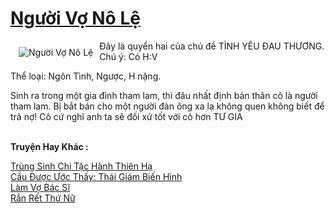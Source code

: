 <a href="https://utruyen.com/nguoi-vo-no-le/21952/" title="Người Vợ Nô Lệ"><h1>Người Vợ Nô Lệ</h1></a><div style="display:table"><img align="right" style="float: left; padding: 10px;" src="https://utruyen.com/images/story/200x260/nguoi-vo-no-le.jpg" alt="Người Vợ Nô Lệ">Đây là quyển hai của chủ đề TÌNH YÊU ĐAU THƯƠNG. Chú ý: Có H:V <p></p>Thể loại: Ngôn Tình, Ngược, H nặng.<p></p>Sinh ra trong một gia đình tham lam, thì đâu nhất định bản thân cô là người tham lam. Bị bắt bán cho một người đàn ông xa lạ không quen không biết để trả nợ! Cô cứ nghĩ anh ta sẽ đối xử tốt với cô hơn TƯ GIA</div><p><br><b>Truyện Hay Khác :</b></p><a href="https://utruyen.com/trung-sinh-chi-tac-hanh-thien-ha/11495/" alt="Trùng Sinh Chi Tặc Hành Thiên Hạ">Trùng Sinh Chi Tặc Hành Thiên Hạ</a><br/><a href="https://truyenngontinhay.wordpress.com/2019/10/03/cau-duoc-uoc-thay-thai-giam-bien-hinh/" alt="Cầu Được Ước Thấy: Thái Giám Biến Hình">Cầu Được Ước Thấy: Thái Giám Biến Hình</a><br/><a href="https://github.com/quanluxury/ngontinhhot/tree/master/truyenhay/19179/" alt="Làm Vợ Bác Sĩ">Làm Vợ Bác Sĩ</a><br/><a href="https://github.com/quanluxury/truyenhot/tree/master/truyenhay/17373/" alt="Rắn Rết Thứ Nữ">Rắn Rết Thứ Nữ</a><br/>